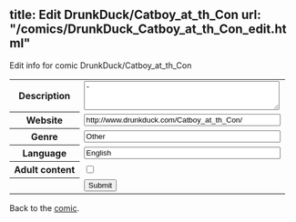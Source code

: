 title: Edit DrunkDuck/Catboy_at_th_Con
url: "/comics/DrunkDuck_Catboy_at_th_Con_edit.html"
---
Edit info for comic DrunkDuck/Catboy_at_th_Con

<form name="comic" action="http://gaepostmail.appspot.com/comic/" method="post">
<table class="comicinfo">
<tr>
<th>Description</th><td><textarea name="description" cols="40" rows="3">-</textarea></td>
</tr>
<tr>
<th>Website</th><td><input type="text" name="url" value="http://www.drunkduck.com/Catboy_at_th_Con/" size="40"/></td>
</tr>
<tr>
<th>Genre</th><td><input type="text" name="genre" value="Other" size="40"/></td>
</tr>
<tr>
<th>Language</th><td><input type="text" name="language" value="English" size="40"/></td>
</tr>
<tr>
<th>Adult content</th><td><input type="checkbox" name="adult" value="adult" /></td>
</tr>
<tr>
<th></th><td>
<input type="hidden" name="comic" value="DrunkDuck_Catboy_at_th_Con" />
<input type="submit" name="submit" value="Submit" />
</td>
</tr>
</table>
</form>

Back to the [comic](DrunkDuck_Catboy_at_th_Con.html).
